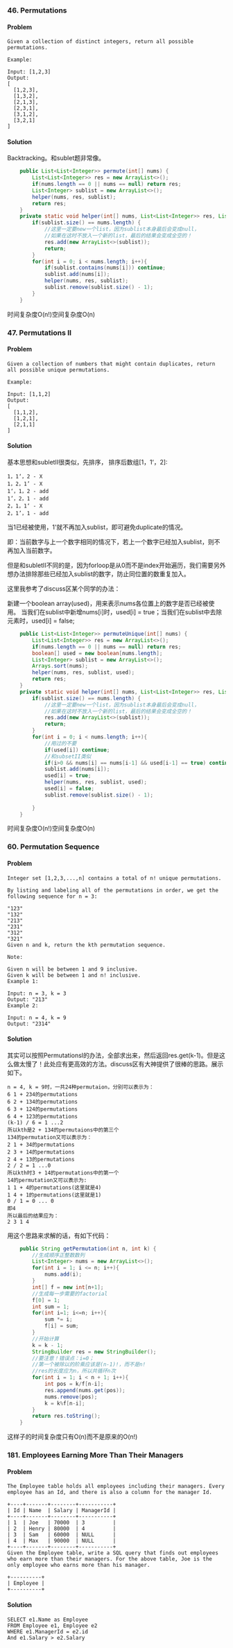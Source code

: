 ### 46. Permutations
#### Problem
```text
Given a collection of distinct integers, return all possible permutations.

Example:

Input: [1,2,3]
Output:
[
  [1,2,3],
  [1,3,2],
  [2,1,3],
  [2,3,1],
  [3,1,2],
  [3,2,1]
]
```
#### Solution
Backtracking。和sublet题非常像。
```java
    public List<List<Integer>> permute(int[] nums) {
        List<List<Integer>> res = new ArrayList<>();
        if(nums.length == 0 || nums == null) return res;
        List<Integer> sublist = new ArrayList<>();
        helper(nums, res, sublist);
        return res;
    }
    private static void helper(int[] nums, List<List<Integer>> res, List<Integer> sublist){
        if(sublist.size() == nums.length) {
            //这里一定要new一个list，因为sublist本身最后会变成null，
            //如果在这时不放入一个新的list，最后的结果会变成全空的！
            res.add(new ArrayList<>(sublist));
            return;
        }
        for(int i = 0; i < nums.length; i++){
            if(sublist.contains(nums[i])) continue;
            sublist.add(nums[i]);
            helper(nums, res, sublist);
            sublist.remove(sublist.size() - 1);
        }
    }
```
时间复杂度O(n!)空间复杂度O(n)
### 47. Permutations II
#### Problem
```text
Given a collection of numbers that might contain duplicates, return all possible unique permutations.

Example:

Input: [1,1,2]
Output:
[
  [1,1,2],
  [1,2,1],
  [2,1,1]
]
```

#### Solution
基本思想和subletII很类似，先排序，
排序后数组[1，1‘，2]:
```text
1，1‘，2 - X
1，2，1’ - X
1‘，1，2 - add
1’，2，1 - add
2，1，1‘ - X
2，1’，1 - add
```
当1已经被使用，1'就不再加入sublist，即可避免duplicate的情况。

即：当前数字与上一个数字相同的情况下，若上一个数字已经加入sublist，则不再加入当前数字。

但是和subletII不同的是，因为forloop是从0而不是index开始遍历，我们需要另外想办法排除那些已经加入sublist的数字，防止同位置的数重复加入。

这里我参考了discuss区某个同学的办法：

新建一个boolean array(used)，用来表示nums各位置上的数字是否已经被使用。
当我们在sublist中新增nums[i]时，used[i] = true；当我们在sublist中去除元素时，used[i] = false;

```java
    public List<List<Integer>> permuteUnique(int[] nums) {
        List<List<Integer>> res = new ArrayList<>();
        if(nums.length == 0 || nums == null) return res;
        boolean[] used = new boolean[nums.length];
        List<Integer> sublist = new ArrayList<>();
        Arrays.sort(nums);
        helper(nums, res, sublist, used);
        return res;
    }
    private static void helper(int[] nums, List<List<Integer>> res, List<Integer> sublist, boolean[] used){
        if(sublist.size() == nums.length) {
            //这里一定要new一个list，因为sublist本身最后会变成null，
            //如果在这时不放入一个新的list，最后的结果会变成全空的！
            res.add(new ArrayList<>(sublist));
            return;
        }
        for(int i = 0; i < nums.length; i++){
            //用过的不要
            if(used[i]) continue;
            //和subsetII类似
            if(i>0 && nums[i] == nums[i-1] && used[i-1] == true) continue;
            sublist.add(nums[i]);
            used[i] = true;
            helper(nums, res, sublist, used);
            used[i] = false;
            sublist.remove(sublist.size() - 1);
            
        }
    }
```
时间复杂度O(n!)空间复杂度O(n)
### 60. Permutation Sequence
#### Problem
```text
Integer set [1,2,3,...,n] contains a total of n! unique permutations.

By listing and labeling all of the permutations in order, we get the following sequence for n = 3:

"123"
"132"
"213"
"231"
"312"
"321"
Given n and k, return the kth permutation sequence.

Note:

Given n will be between 1 and 9 inclusive.
Given k will be between 1 and n! inclusive.
Example 1:

Input: n = 3, k = 3
Output: "213"
Example 2:

Input: n = 4, k = 9
Output: "2314"
```
#### Solution
其实可以按照PermutationsI的办法，全部求出来，然后返回res.get(k-1)。但是这么做太慢了！此处应有更高效的方法。discuss区有大神提供了很棒的思路。展示如下。
```text
n = 4, k = 9时，一共24种permutaion，分别可以表示为：
6 1 + 234的permutations
6 2 + 134的permutations
6 3 + 124的permutations
6 4 + 123的permutations
(k-1) / 6 = 1 ...2
所以kth是2 + 134的permutaions中的第三个
134的permutation又可以表示为：
2 1 + 34的permutations
2 3 + 14的permutations
2 4 + 13的permutations
2 / 2 = 1 ...0
所以kth时3 + 14的permutations中的第一个
14的permutation又可以表示为:
1 1 + 4的permutations(这里就是4)
1 4 + 1的permutations(这里就是1)
0 / 1 = 0 ... 0
即4
所以最后的结果应为：
2 3 1 4
```
用这个思路来求解的话，有如下代码：
```java
	public String getPermutation(int n, int k) {
		//生成顺序正整数数列
        List<Integer> nums = new ArrayList<>();
        for(int i = 1; i <= n; i++){
            nums.add(i);
        }
        int[] f = new int[n+1];
        //生成每一步需要的factorial
        f[0] = 1;
        int sum = 1;
        for(int i=1; i<=n; i++){
            sum *= i;
            f[i] = sum;
        }
        //开始计算
        k = k - 1;
        StringBuilder res = new StringBuilder();
        //要注意！错误点：i=0；
        //第一个被除以的阶乘应该是(n-1)!，而不是n!
        //res的长度应为n，所以共循环n次
        for(int i = 1; i < n + 1; i++){
            int pos = k/f[n-i];
            res.append(nums.get(pos));
            nums.remove(pos);
            k = k%f[n-i];
        }
        return res.toString();
    }
```
这样子的时间复杂度只有O(n)而不是原来的O(n!)
### 181. Employees Earning More Than Their Managers
#### Problem
```text
The Employee table holds all employees including their managers. Every employee has an Id, and there is also a column for the manager Id.

+----+-------+--------+-----------+
| Id | Name  | Salary | ManagerId |
+----+-------+--------+-----------+
| 1  | Joe   | 70000  | 3         |
| 2  | Henry | 80000  | 4         |
| 3  | Sam   | 60000  | NULL      |
| 4  | Max   | 90000  | NULL      |
+----+-------+--------+-----------+
Given the Employee table, write a SQL query that finds out employees who earn more than their managers. For the above table, Joe is the only employee who earns more than his manager.

+----------+
| Employee |
+----------+
```
#### Solution
```mysql
SELECT e1.Name as Employee
FROM Employee e1, Employee e2
WHERE e1.ManagerId = e2.id
And e1.Salary > e2.Salary
```
